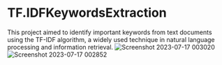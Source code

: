 # TF.IDFKeywordsExtraction
This project aimed to identify important keywords from text documents using the TF-IDF algorithm, a widely used technique in natural language processing and information retrieval.
![Screenshot 2023-07-17 003020](https://github.com/HagarSameh/TF.IDFKeywordsExtraction/assets/71992147/6482f491-914e-450b-80e7-d5981ebaa5b2)
![Screenshot 2023-07-17 002852](https://github.com/HagarSameh/TF.IDFKeywordsExtraction/assets/71992147/9f05dc37-2b3f-4d88-a624-8b0d0bb324fa)
